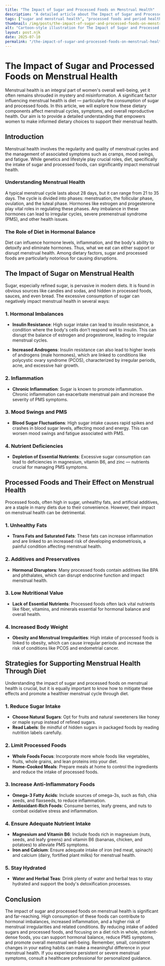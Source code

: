 ```yaml
---
title: "The Impact of Sugar and Processed Foods on Menstrual Health"
description: "A detailed article about The Impact of Sugar and Processed Foods on Menstrual Health."
tags: ["sugar and menstrual health", "processed foods and period health", "diet impact on menstrual cycle", "sugar effects on menstruation", "processed foods and menstrual cycle"]
thumbnail: /img/posts/the-impact-of-sugar-and-processed-foods-on-menstrual-health.webp
alt: "Cartoon-style illustration for The Impact of Sugar and Processed Foods on Menstrual Health"
layout: post.njk
date: 2025-07-10
permalink: "/the-impact-of-sugar-and-processed-foods-on-menstrual-health/"
---
```


# The Impact of Sugar and Processed Foods on Menstrual Health

Menstrual health is an integral part of women's overall well-being, yet it often remains shrouded in mystery and misinformation. A significant factor influencing menstrual health is diet — particularly the consumption of sugar and processed foods. In this article, we will explore how these dietary components affect menstrual cycles, symptoms, and overall reproductive health. Our aim is to provide a detailed understanding that empowers women to make informed dietary choices to support their menstrual health.

## Introduction

Menstrual health involves the regularity and quality of menstrual cycles and the management of associated symptoms such as cramps, mood swings, and fatigue. While genetics and lifestyle play crucial roles, diet, specifically the intake of sugar and processed foods, can significantly impact menstrual health. 

### Understanding Menstrual Health

A typical menstrual cycle lasts about 28 days, but it can range from 21 to 35 days. The cycle is divided into phases: menstruation, the follicular phase, ovulation, and the luteal phase. Hormones like estrogen and progesterone play vital roles in regulating these phases. Any imbalance in these hormones can lead to irregular cycles, severe premenstrual syndrome (PMS), and other health issues.

### The Role of Diet in Hormonal Balance

Diet can influence hormone levels, inflammation, and the body's ability to detoxify and eliminate hormones. Thus, what we eat can either support or disrupt menstrual health. Among dietary factors, sugar and processed foods are particularly notorious for causing disruptions.

## The Impact of Sugar on Menstrual Health

Sugar, especially refined sugar, is pervasive in modern diets. It is found in obvious sources like candies and sodas, and hidden in processed foods, sauces, and even bread. The excessive consumption of sugar can negatively impact menstrual health in several ways:

### 1. Hormonal Imbalances

- **Insulin Resistance**: High sugar intake can lead to insulin resistance, a condition where the body's cells don't respond well to insulin. This can disrupt the balance of estrogen and progesterone, leading to irregular menstrual cycles.
  
- **Increased Androgens**: Insulin resistance can also lead to higher levels of androgens (male hormones), which are linked to conditions like polycystic ovary syndrome (PCOS), characterized by irregular periods, acne, and excessive hair growth.

### 2. Inflammation

- **Chronic Inflammation**: Sugar is known to promote inflammation. Chronic inflammation can exacerbate menstrual pain and increase the severity of PMS symptoms.

### 3. Mood Swings and PMS

- **Blood Sugar Fluctuations**: High sugar intake causes rapid spikes and crashes in blood sugar levels, affecting mood and energy. This can worsen mood swings and fatigue associated with PMS.

### 4. Nutrient Deficiencies

- **Depletion of Essential Nutrients**: Excessive sugar consumption can lead to deficiencies in magnesium, vitamin B6, and zinc — nutrients crucial for managing PMS symptoms.

## Processed Foods and Their Effect on Menstrual Health

Processed foods, often high in sugar, unhealthy fats, and artificial additives, are a staple in many diets due to their convenience. However, their impact on menstrual health can be detrimental.

### 1. Unhealthy Fats

- **Trans Fats and Saturated Fats**: These fats can increase inflammation and are linked to an increased risk of developing endometriosis, a painful condition affecting menstrual health.

### 2. Additives and Preservatives

- **Hormonal Disruptors**: Many processed foods contain additives like BPA and phthalates, which can disrupt endocrine function and impact menstrual health.

### 3. Low Nutritional Value

- **Lack of Essential Nutrients**: Processed foods often lack vital nutrients like fiber, vitamins, and minerals essential for hormonal balance and overall health.

### 4. Increased Body Weight

- **Obesity and Menstrual Irregularities**: High intake of processed foods is linked to obesity, which can cause irregular periods and increase the risk of conditions like PCOS and endometrial cancer.

## Strategies for Supporting Menstrual Health Through Diet

Understanding the impact of sugar and processed foods on menstrual health is crucial, but it is equally important to know how to mitigate these effects and promote a healthier menstrual cycle through diet.

### 1. Reduce Sugar Intake

- **Choose Natural Sugars**: Opt for fruits and natural sweeteners like honey or maple syrup instead of refined sugars.
- **Read Labels**: Be mindful of hidden sugars in packaged foods by reading nutrition labels carefully.

### 2. Limit Processed Foods

- **Whole Foods Focus**: Incorporate more whole foods like vegetables, fruits, whole grains, and lean proteins into your diet.
- **Home-Cooked Meals**: Prepare meals at home to control the ingredients and reduce the intake of processed foods.

### 3. Increase Anti-Inflammatory Foods

- **Omega-3 Fatty Acids**: Include sources of omega-3s, such as fish, chia seeds, and flaxseeds, to reduce inflammation.
- **Antioxidant-Rich Foods**: Consume berries, leafy greens, and nuts to combat oxidative stress and inflammation.

### 4. Ensure Adequate Nutrient Intake

- **Magnesium and Vitamin B6**: Include foods rich in magnesium (nuts, seeds, and leafy greens) and vitamin B6 (bananas, chicken, and potatoes) to alleviate PMS symptoms.
- **Iron and Calcium**: Ensure adequate intake of iron (red meat, spinach) and calcium (dairy, fortified plant milks) for menstrual health.

### 5. Stay Hydrated

- **Water and Herbal Teas**: Drink plenty of water and herbal teas to stay hydrated and support the body's detoxification processes.

## Conclusion

The impact of sugar and processed foods on menstrual health is significant and far-reaching. High consumption of these foods can contribute to hormonal imbalances, increased inflammation, and a higher risk of menstrual irregularities and related conditions. By reducing intake of added sugars and processed foods, and focusing on a diet rich in whole, nutrient-dense foods, you can support hormonal balance, reduce PMS symptoms, and promote overall menstrual well-being. Remember, small, consistent changes in your eating habits can make a meaningful difference in your menstrual health. If you experience persistent or severe menstrual symptoms, consult a healthcare professional for personalized guidance.